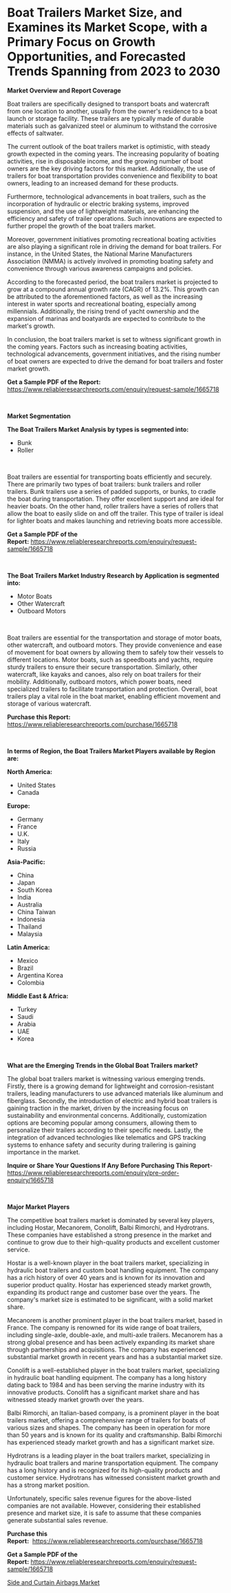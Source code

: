 <p><h1>Boat Trailers Market Size, and Examines its Market Scope, with a Primary Focus on Growth Opportunities, and Forecasted Trends Spanning from 2023 to 2030</h1></p><p><strong>Market Overview and Report Coverage</strong></p>
<p><p>Boat trailers are specifically designed to transport boats and watercraft from one location to another, usually from the owner's residence to a boat launch or storage facility. These trailers are typically made of durable materials such as galvanized steel or aluminum to withstand the corrosive effects of saltwater.</p><p>The current outlook of the boat trailers market is optimistic, with steady growth expected in the coming years. The increasing popularity of boating activities, rise in disposable income, and the growing number of boat owners are the key driving factors for this market. Additionally, the use of trailers for boat transportation provides convenience and flexibility to boat owners, leading to an increased demand for these products.</p><p>Furthermore, technological advancements in boat trailers, such as the incorporation of hydraulic or electric braking systems, improved suspension, and the use of lightweight materials, are enhancing the efficiency and safety of trailer operations. Such innovations are expected to further propel the growth of the boat trailers market.</p><p>Moreover, government initiatives promoting recreational boating activities are also playing a significant role in driving the demand for boat trailers. For instance, in the United States, the National Marine Manufacturers Association (NMMA) is actively involved in promoting boating safety and convenience through various awareness campaigns and policies.</p><p>According to the forecasted period, the boat trailers market is projected to grow at a compound annual growth rate (CAGR) of 13.2%. This growth can be attributed to the aforementioned factors, as well as the increasing interest in water sports and recreational boating, especially among millennials. Additionally, the rising trend of yacht ownership and the expansion of marinas and boatyards are expected to contribute to the market's growth.</p><p>In conclusion, the boat trailers market is set to witness significant growth in the coming years. Factors such as increasing boating activities, technological advancements, government initiatives, and the rising number of boat owners are expected to drive the demand for boat trailers and foster market growth.</p></p>
<p><strong>Get a Sample PDF of the Report:</strong> <a href="https://www.reliableresearchreports.com/enquiry/request-sample/1665718">https://www.reliableresearchreports.com/enquiry/request-sample/1665718</a></p>
<p>&nbsp;</p>
<p><strong>Market Segmentation</strong></p>
<p><strong>The Boat Trailers Market Analysis by types is segmented into:</strong></p>
<p><ul><li>Bunk</li><li>Roller</li></ul></p>
<p>&nbsp;</p>
<p><p>Boat trailers are essential for transporting boats efficiently and securely. There are primarily two types of boat trailers: bunk trailers and roller trailers. Bunk trailers use a series of padded supports, or bunks, to cradle the boat during transportation. They offer excellent support and are ideal for heavier boats. On the other hand, roller trailers have a series of rollers that allow the boat to easily slide on and off the trailer. This type of trailer is ideal for lighter boats and makes launching and retrieving boats more accessible.</p></p>
<p><strong>Get a Sample PDF of the Report:</strong>&nbsp;<a href="https://www.reliableresearchreports.com/enquiry/request-sample/1665718">https://www.reliableresearchreports.com/enquiry/request-sample/1665718</a></p>
<p>&nbsp;</p>
<p><strong>The Boat Trailers Market Industry Research by Application is segmented into:</strong></p>
<p><ul><li>Motor Boats</li><li>Other Watercraft</li><li>Outboard Motors</li></ul></p>
<p>&nbsp;</p>
<p><p>Boat trailers are essential for the transportation and storage of motor boats, other watercraft, and outboard motors. They provide convenience and ease of movement for boat owners by allowing them to safely tow their vessels to different locations. Motor boats, such as speedboats and yachts, require sturdy trailers to ensure their secure transportation. Similarly, other watercraft, like kayaks and canoes, also rely on boat trailers for their mobility. Additionally, outboard motors, which power boats, need specialized trailers to facilitate transportation and protection. Overall, boat trailers play a vital role in the boat market, enabling efficient movement and storage of various watercraft.</p></p>
<p><strong>Purchase this Report:</strong>&nbsp; <a href="https://www.reliableresearchreports.com/purchase/1665718">https://www.reliableresearchreports.com/purchase/1665718</a></p>
<p>&nbsp;</p>
<p><strong>In terms of Region, the Boat Trailers Market Players available by Region are:</strong></p>
<p>
    <p> <strong> North America: </strong>
        <ul>
            <li>United States</li>
            <li>Canada</li>
        </ul>
        </p> 
    <p> <strong> Europe: </strong>
        <ul>
            <li>Germany</li>
            <li>France</li>
            <li>U.K.</li>
            <li>Italy</li>
            <li>Russia</li>
        </ul>
        </p> 
    <p> <strong> Asia-Pacific: </strong>
        <ul>
            <li>China</li>
            <li>Japan</li>
            <li>South Korea</li>
            <li>India</li>
            <li>Australia</li>
            <li>China Taiwan</li>
            <li>Indonesia</li>
            <li>Thailand</li>
            <li>Malaysia</li>
        </ul>
        </p> 
    <p> <strong> Latin America: </strong>
        <ul>
            <li>Mexico</li>
            <li>Brazil</li>
            <li>Argentina Korea</li>
            <li>Colombia</li>
        </ul>
        </p> 
    <p> <strong> Middle East & Africa: </strong>
        <ul>
            <li>Turkey</li>
            <li>Saudi</li>
            <li>Arabia</li>
            <li>UAE</li>
            <li>Korea</li>
        </ul>
    </p>
    </p>
<p>&nbsp;</p>
<p><strong>What are the Emerging Trends in the Global Boat Trailers market?</strong></p>
<p><p>The global boat trailers market is witnessing various emerging trends. Firstly, there is a growing demand for lightweight and corrosion-resistant trailers, leading manufacturers to use advanced materials like aluminum and fiberglass. Secondly, the introduction of electric and hybrid boat trailers is gaining traction in the market, driven by the increasing focus on sustainability and environmental concerns. Additionally, customization options are becoming popular among consumers, allowing them to personalize their trailers according to their specific needs. Lastly, the integration of advanced technologies like telematics and GPS tracking systems to enhance safety and security during trailering is gaining importance in the market.</p></p>
<p><strong>Inquire or Share Your Questions If Any Before Purchasing This Report</strong>- <a href="https://www.reliableresearchreports.com/enquiry/pre-order-enquiry/1665718">https://www.reliableresearchreports.com/enquiry/pre-order-enquiry/1665718</a></p>
<p>&nbsp;</p>
<p><strong>Major Market Players</strong></p>
<p><p>The competitive boat trailers market is dominated by several key players, including Hostar, Mecanorem, Conolift, Balbi Rimorchi, and Hydrotrans. These companies have established a strong presence in the market and continue to grow due to their high-quality products and excellent customer service.</p><p>Hostar is a well-known player in the boat trailers market, specializing in hydraulic boat trailers and custom boat handling equipment. The company has a rich history of over 40 years and is known for its innovation and superior product quality. Hostar has experienced steady market growth, expanding its product range and customer base over the years. The company's market size is estimated to be significant, with a solid market share.</p><p>Mecanorem is another prominent player in the boat trailers market, based in France. The company is renowned for its wide range of boat trailers, including single-axle, double-axle, and multi-axle trailers. Mecanorem has a strong global presence and has been actively expanding its market share through partnerships and acquisitions. The company has experienced substantial market growth in recent years and has a substantial market size.</p><p>Conolift is a well-established player in the boat trailers market, specializing in hydraulic boat handling equipment. The company has a long history dating back to 1984 and has been serving the marine industry with its innovative products. Conolift has a significant market share and has witnessed steady market growth over the years.</p><p>Balbi Rimorchi, an Italian-based company, is a prominent player in the boat trailers market, offering a comprehensive range of trailers for boats of various sizes and shapes. The company has been in operation for more than 50 years and is known for its quality and craftsmanship. Balbi Rimorchi has experienced steady market growth and has a significant market size.</p><p>Hydrotrans is a leading player in the boat trailers market, specializing in hydraulic boat trailers and marine transportation equipment. The company has a long history and is recognized for its high-quality products and customer service. Hydrotrans has witnessed consistent market growth and has a strong market position.</p><p>Unfortunately, specific sales revenue figures for the above-listed companies are not available. However, considering their established presence and market size, it is safe to assume that these companies generate substantial sales revenue.</p></p>
<p><strong>Purchase this Report:</strong>&nbsp;&nbsp;<a href="https://www.reliableresearchreports.com/purchase/1665718">https://www.reliableresearchreports.com/purchase/1665718</a></p>
<p></p>
<p><strong>Get a Sample PDF of the Report:</strong>&nbsp;<a href="https://www.reliableresearchreports.com/enquiry/request-sample/1665718">https://www.reliableresearchreports.com/enquiry/request-sample/1665718</a></p>
<p><p><a href="https://github.com/RoccoManning/Market-Research-Report-List-2/blob/main/side-and-curtain-airbags-market.md">Side and Curtain Airbags Market</a></p></p>